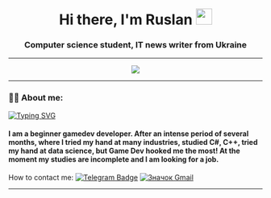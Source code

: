 <h1 align="center">Hi there, I'm Ruslan 
<img src="https://github.com/blackcater/blackcater/raw/main/images/Hi.gif" height="32"/></h1>
<h3 align="center">Computer science student, IT news writer from Ukraine </h3>



---
<p align="center">
 <img src="https://github-readme-stats.vercel.app/api?username=TENORvm&show_icons=true&theme=radical" /> </p>

---
###  :man_technologist: About me:
[![Typing SVG](https://readme-typing-svg.herokuapp.com?color=%2336BCF7&lines=Computer+science+student)](https://git.io/typing-svg)
<h4> I am a beginner gamedev developer. After an intense period of several months, where I tried my hand at many industries, studied C#, C++, tried my hand at data science, but Game Dev hooked me the most! At the moment my studies are incomplete and I am looking for a job.</h4>


How to contact me: [![ Telegram Badge ](https://img.shields.io/badge/-TeNoR-blue?style=flat&logo=Telegram&logoColor=white)](https://t.me/TEN0R) [![ Значок Gmail ](https://img.shields.io/badge/-Gmail-red?style=flat&logo=Gmail&logoColor=white)](mailto:mixfin434@gmail.com)

---




